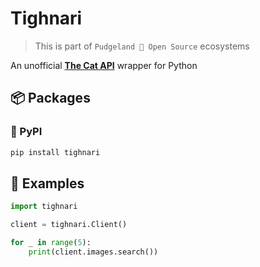 # Tighnari

> This is part of `Pudgeland 💖 Open Source` ecosystems

An unofficial **[The Cat API](https://thecatapi.com)** wrapper for Python

## 📦 Packages

### 🐍 PyPI

```sh
pip install tighnari
```

## 🔎 Examples

```py
import tighnari

client = tighnari.Client()

for _ in range(5):
    print(client.images.search())
```
